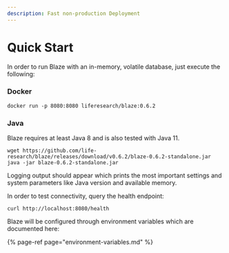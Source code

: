 ```yaml
---
description: Fast non-production Deployment
---
```


# Quick Start

In order to run Blaze with an in-memory, volatile database, just execute the following:

### Docker

```
docker run -p 8080:8080 liferesearch/blaze:0.6.2
```

### Java

Blaze requires at least Java 8 and is also tested with Java 11.

```text
wget https://github.com/life-research/blaze/releases/download/v0.6.2/blaze-0.6.2-standalone.jar
java -jar blaze-0.6.2-standalone.jar
```

Logging output should appear which prints the most important settings and system parameters like Java version and available memory.

In order to test connectivity, query the health endpoint:

```text
curl http://localhost:8080/health
```

Blaze will be configured through environment variables which are documented here:

{% page-ref page="environment-variables.md" %}

